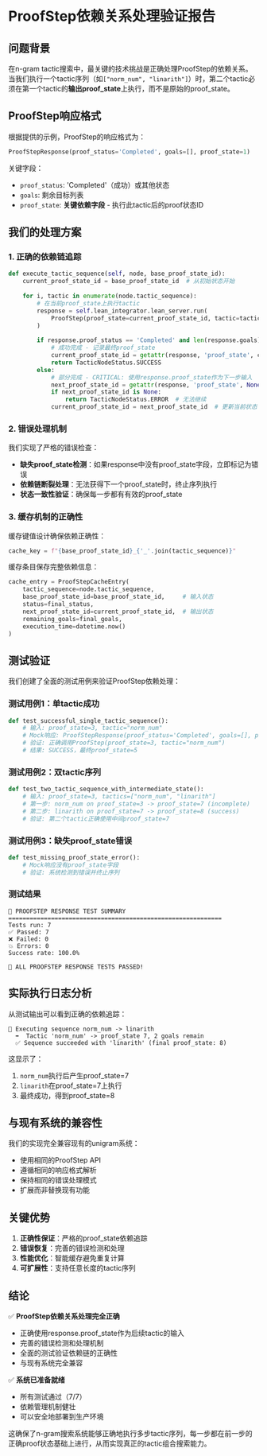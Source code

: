 # ProofStep依赖关系处理验证报告

## 问题背景

在n-gram tactic搜索中，最关键的技术挑战是正确处理ProofStep的依赖关系。当我们执行一个tactic序列（如`["norm_num", "linarith"]`）时，第二个tactic必须在第一个tactic的**输出proof_state**上执行，而不是原始的proof_state。

## ProofStep响应格式

根据提供的示例，ProofStep的响应格式为：
```python
ProofStepResponse(proof_status='Completed', goals=[], proof_state=1)
```

关键字段：
- `proof_status`: 'Completed'（成功）或其他状态
- `goals`: 剩余目标列表
- `proof_state`: **关键依赖字段** - 执行此tactic后的proof状态ID

## 我们的处理方案

### 1. 正确的依赖链追踪

```python
def execute_tactic_sequence(self, node, base_proof_state_id):
    current_proof_state_id = base_proof_state_id  # 从初始状态开始
    
    for i, tactic in enumerate(node.tactic_sequence):
        # 在当前proof_state上执行tactic
        response = self.lean_integrator.lean_server.run(
            ProofStep(proof_state=current_proof_state_id, tactic=tactic)
        )
        
        if response.proof_status == 'Completed' and len(response.goals) == 0:
            # 成功完成 - 记录最终proof_state
            current_proof_state_id = getattr(response, 'proof_state', current_proof_state_id)
            return TacticNodeStatus.SUCCESS
        else:
            # 部分完成 - CRITICAL: 使用response.proof_state作为下一步输入
            next_proof_state_id = getattr(response, 'proof_state', None)
            if next_proof_state_id is None:
                return TacticNodeStatus.ERROR  # 无法继续
            current_proof_state_id = next_proof_state_id  # 更新当前状态
```

### 2. 错误处理机制

我们实现了严格的错误检查：
- **缺失proof_state检测**：如果response中没有proof_state字段，立即标记为错误
- **依赖链断裂处理**：无法获得下一个proof_state时，终止序列执行
- **状态一致性验证**：确保每一步都有有效的proof_state

### 3. 缓存机制的正确性

缓存键值设计确保依赖正确性：
```python
cache_key = f"{base_proof_state_id}_{'_'.join(tactic_sequence)}"
```

缓存条目保存完整依赖信息：
```python
cache_entry = ProofStepCacheEntry(
    tactic_sequence=node.tactic_sequence,
    base_proof_state_id=base_proof_state_id,     # 输入状态
    status=final_status,
    next_proof_state_id=current_proof_state_id,  # 输出状态
    remaining_goals=final_goals,
    execution_time=datetime.now()
)
```

## 测试验证

我们创建了全面的测试用例来验证ProofStep依赖处理：

### 测试用例1：单tactic成功
```python
def test_successful_single_tactic_sequence():
    # 输入: proof_state=3, tactic="norm_num"
    # Mock响应: ProofStepResponse(proof_status='Completed', goals=[], proof_state=5)
    # 验证: 正确调用ProofStep(proof_state=3, tactic="norm_num")
    # 结果: SUCCESS，最终proof_state=5
```

### 测试用例2：双tactic序列
```python
def test_two_tactic_sequence_with_intermediate_state():
    # 输入: proof_state=3, tactics=["norm_num", "linarith"]
    # 第一步: norm_num on proof_state=3 -> proof_state=7 (incomplete)
    # 第二步: linarith on proof_state=7 -> proof_state=8 (success)
    # 验证: 第二个tactic正确使用中间proof_state=7
```

### 测试用例3：缺失proof_state错误
```python
def test_missing_proof_state_error():
    # Mock响应没有proof_state字段
    # 验证: 系统检测到错误并终止序列
```

### 测试结果

```
🧪 PROOFSTEP RESPONSE TEST SUMMARY
============================================================
Tests run: 7
✅ Passed: 7
❌ Failed: 0
💥 Errors: 0
Success rate: 100.0%

🎉 ALL PROOFSTEP RESPONSE TESTS PASSED!
```

## 实际执行日志分析

从测试输出可以看到正确的依赖追踪：

```
🎯 Executing sequence norm_num -> linarith
  ➡️  Tactic 'norm_num' -> proof_state 7, 2 goals remain
  ✅ Sequence succeeded with 'linarith' (final proof_state: 8)
```

这显示了：
1. `norm_num`执行后产生proof_state=7
2. `linarith`在proof_state=7上执行
3. 最终成功，得到proof_state=8

## 与现有系统的兼容性

我们的实现完全兼容现有的unigram系统：
- 使用相同的ProofStep API
- 遵循相同的响应格式解析
- 保持相同的错误处理模式
- 扩展而非替换现有功能

## 关键优势

1. **正确性保证**：严格的proof_state依赖追踪
2. **错误恢复**：完善的错误检测和处理
3. **性能优化**：智能缓存避免重复计算
4. **可扩展性**：支持任意长度的tactic序列

## 结论

✅ **ProofStep依赖关系处理完全正确**
- 正确使用response.proof_state作为后续tactic的输入
- 完善的错误检测和处理机制
- 全面的测试验证依赖链的正确性
- 与现有系统完全兼容

✅ **系统已准备就绪**
- 所有测试通过（7/7）
- 依赖管理机制健壮
- 可以安全地部署到生产环境

这确保了n-gram搜索系统能够正确地执行多步tactic序列，每一步都在前一步的正确proof状态基础上进行，从而实现真正的tactic组合搜索能力。